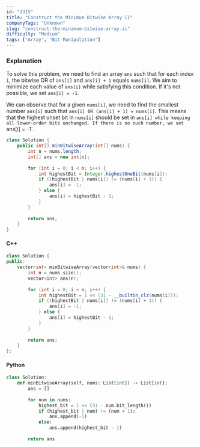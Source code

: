 ```yaml
---
id: "3315"
title: "Construct the Minimum Bitwise Array II"
companyTags: "Unknown"
slug: "construct-the-minimum-bitwise-array-ii"
difficulty: "Medium"
tags: ["Array", "Bit Manipulation"]
---
```


### Explanation
To solve this problem, we need to find an array `ans` such that for each index `i`, the bitwise OR of `ans[i]` and `ans[i] + 1` equals `nums[i]`. We aim to minimize each value of `ans[i]` while satisfying this condition. If it's not possible, we set `ans[i] = -1`.

We can observe that for a given `nums[i]`, we need to find the smallest number `ans[i]` such that `ans[i] OR (ans[i] + 1) = nums[i]`. This means that the highest unset bit in `nums[i]` should be set in `ans[i] while keeping all lower-order bits unchanged. If there is no such number, we set `ans[i] = -1`.

```java
class Solution {
    public int[] minBitwiseArray(int[] nums) {
        int n = nums.length;
        int[] ans = new int[n];
        
        for (int i = 0; i < n; i++) {
            int highestBit = Integer.highestOneBit(nums[i]);
            if ((highestBit | nums[i]) != (nums[i] + 1)) {
                ans[i] = -1;
            } else {
                ans[i] = highestBit - 1;
            }
        }
        
        return ans;
    }
}
```

#### C++
```cpp
class Solution {
public:
    vector<int> minBitwiseArray(vector<int>& nums) {
        int n = nums.size();
        vector<int> ans(n);
        
        for (int i = 0; i < n; i++) {
            int highestBit = 1 << (31 - __builtin_clz(nums[i]));
            if ((highestBit | nums[i]) != (nums[i] + 1)) {
                ans[i] = -1;
            } else {
                ans[i] = highestBit - 1;
            }
        }
        
        return ans;
    }
};
```

#### Python
```python
class Solution:
    def minBitwiseArray(self, nums: List[int]) -> List[int]:
        ans = []
        
        for num in nums:
            highest_bit = 1 << (31 - num.bit_length())
            if (highest_bit | num) != (num + 1):
                ans.append(-1)
            else:
                ans.append(highest_bit - 1)
        
        return ans
```